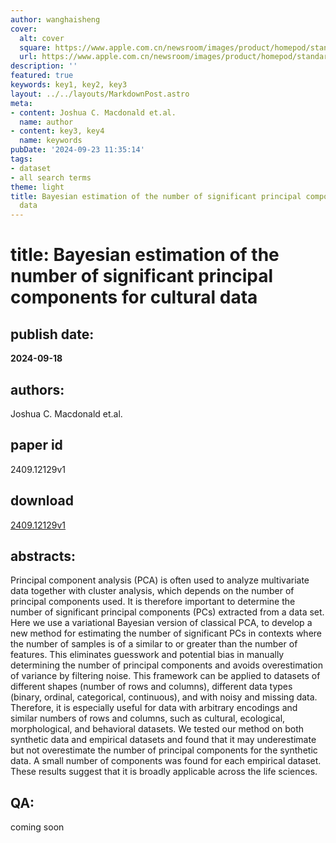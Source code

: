 ```yaml
---
author: wanghaisheng
cover:
  alt: cover
  square: https://www.apple.com.cn/newsroom/images/product/homepod/standard/Apple-HomePod-hero-230118_big.jpg.large_2x.jpg
  url: https://www.apple.com.cn/newsroom/images/product/homepod/standard/Apple-HomePod-hero-230118_big.jpg.large_2x.jpg
description: ''
featured: true
keywords: key1, key2, key3
layout: ../../layouts/MarkdownPost.astro
meta:
- content: Joshua C. Macdonald et.al.
  name: author
- content: key3, key4
  name: keywords
pubDate: '2024-09-23 11:35:14'
tags:
- dataset
- all search terms
theme: light
title: Bayesian estimation of the number of significant principal components for cultural
  data
---
```


# title: Bayesian estimation of the number of significant principal components for cultural data 
## publish date: 
**2024-09-18** 
## authors: 
  Joshua C. Macdonald et.al. 
## paper id
2409.12129v1
## download
[2409.12129v1](http://arxiv.org/abs/2409.12129v1)
## abstracts:
Principal component analysis (PCA) is often used to analyze multivariate data together with cluster analysis, which depends on the number of principal components used. It is therefore important to determine the number of significant principal components (PCs) extracted from a data set. Here we use a variational Bayesian version of classical PCA, to develop a new method for estimating the number of significant PCs in contexts where the number of samples is of a similar to or greater than the number of features. This eliminates guesswork and potential bias in manually determining the number of principal components and avoids overestimation of variance by filtering noise. This framework can be applied to datasets of different shapes (number of rows and columns), different data types (binary, ordinal, categorical, continuous), and with noisy and missing data. Therefore, it is especially useful for data with arbitrary encodings and similar numbers of rows and columns, such as cultural, ecological, morphological, and behavioral datasets. We tested our method on both synthetic data and empirical datasets and found that it may underestimate but not overestimate the number of principal components for the synthetic data. A small number of components was found for each empirical dataset. These results suggest that it is broadly applicable across the life sciences.
## QA:
coming soon
